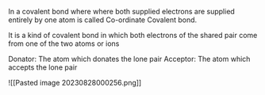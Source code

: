 In a covalent bond where where both supplied electrons are supplied entirely by one atom is called Co-ordinate Covalent bond.

It is a kind of covalent bond in which both electrons of the shared pair come from one of the two atoms or ions

Donator: The atom which donates the lone pair
Acceptor: The atom which accepts the lone pair

![[Pasted image 20230828000256.png]]
